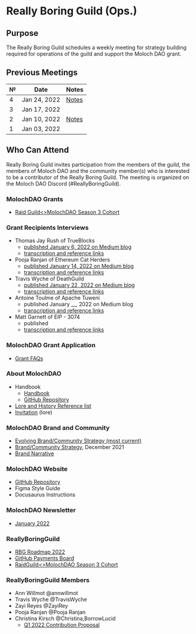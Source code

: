 # Really Boring Guild (Ops.)
## Purpose

The Really Boring Guild schedules a weekly meeting for strategy building required for operations of the guild and support the Moloch DAO grant.

## Previous Meetings

 №  | Date                             | Notes          | 
--- | -------------------------------- | -------------- |
4  |Jan 24, 2022 | [Notes](https://hackmd.io/@rbg/BkkqOH26Y) |
3  | Jan 17, 2022 |  |
2  |Jan 10, 2022  | [Notes](https://hackmd.io/@rbg/RBG-MeetingNotes-1-10-22) |
1  | Jan 03, 2022 |  |

## Who Can Attend

Really Boring Guild invites participation from the members of the guild, the members of Moloch DAO and the community member(s) who is interested to be a contributor of the Really Boring Guild. The meeting is organized on the Moloch DAO Discord (#ReallyBoringGuild). 

### MolochDAO Grants
- [Raid Guild<>MolochDAO Season 3 Cohort](https://hackmd.io/@rbg/RG-Moloch-season3cohort-projectoverview)

### Grant Recipients Interviews
- Thomas Jay Rush of TrueBlocks
    - [published January 6, 2022 on Medium blog](https://medium.com/molochdao/molochdao-interview-with-thomas-jay-rush-of-trueblocks-b019ea348ec6)
    - [transcription and reference links](https://hackmd.io/YouiTYKtTJS8XfCdt0NZbA)
- Pooja Ranjan of Ethereum Cat Herders
    - [published January 14, 2022 on Medium blog](https://medium.com/molochdao/molochdao-interview-with-pooja-ranjan-of-ethereum-cat-herders-be037f115961)
    - [transcription and reference links](https://hackmd.io/XIF2Mwe0Tbur-hHHaKFQlg)
- Travis Wyche of DeathGuild
    - [published January 22, 2022 on Medium blog](https://medium.com/molochdao/molochdao-interview-with-travis-wyche-of-deathguild-7b5f71d3266)
    - [transcription and reference links](https://hackmd.io/hrFyQbHuSxyGfSI_bdVU7A)
- Antoine Toulme of Apache Tuweni
    - published January __, 2022 on Medium blog
    - [transcription and reference links](https://hackmd.io/cD3kqTRaRJ-Eu4B8mi4sCw)
- Matt Garnett of EIP - 3074
    - published 
    - [transcription and reference links](https://hackmd.io/Q5m6rIsFRZmHpBuTEZae8g)

### MolochDAO Grant Application
- [Grant FAQs](https://hackmd.io/6N23flN1SaW5x-NQ-1khtA)

### About MolochDAO
- Handbook
    - [Handbook](https://molochdao.gitbook.io/handbook/)
    - [GitHub Repository](https://github.com/molochdao/handbook)
- [Lore and History Reference list](https://hackmd.io/0jLmrX2xSsGhAAzlCdGPsQ)
- [Invitation](https://hackmd.io/hdfFzdbFRh6cHKxh9QrxGA) (lore)

### MolochDAO Brand and Community
- [Evolving Brand/Community Strategy (most current)](https://hackmd.io/3XnknOC0SyqwGCo6HARwUw)
- [Brand/Community Strategy](https://hackmd.io/vrJZ56dWS2mx5SX24NPZjg), December 2021
- [Brand Narrative](https://hackmd.io/YAcaAEFaR4iZp6bodwi02Q)

### MolochDAO Website
- [GitHub Repository](https://github.com/molochdao/moloch-website)
- Figma Style Guide
- Docusaurus Instructions

### MolochDAO Newsletter
- [January 2022](https://hackmd.io/kdpU8l05Rf2U6bAu1gnIkA)

### ReallyBoringGuild 
- [RBG Roadmap 2022](https://hackmd.io/4Zr-ugN9TAy4sFxbjTD-JA)
- [GitHub Payments Board](https://github.com/molochdao/rbg-payments/projects/1#column-17376816)
- [RaidGuild<>MolochDAO Season 3 Cohort](https://hackmd.io/@rbg/RG-Moloch-season3cohort-projectoverview)

### ReallyBoringGuild Members
- Ann Willmot @annwillmot
- Travis Wyche @TravisWyche
- Zayi Reyes @ZayiRey
- Pooja Ranjan @Pooja Ranjan
- Christina Kirsch @Christina,BorrowLucid
    - [Q1 2022 Contribution Proposal](https://hackmd.io/shU0mGPsSSadQ2WDVPM7vQ)
